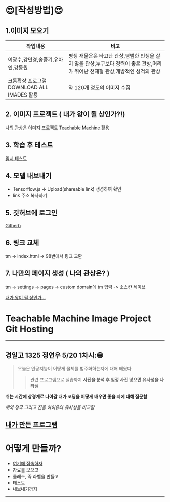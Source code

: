 ```
```

# &#128525;[작성방법]&#128525;
## 1.이미지 모으기
|작업내용|비고|
|--|--|
|이광수,강민경,송중기,유아인,강동원|평생 재물운은 타고난 관상,평범한 인생을 살지 않을 관상,누구보다 정력이 좋은 관상,머리가 뛰어난 천재형 관상,개방적인 성격의 관상|
|크롬확장 프로그램 DOWNLOAD ALL IMADES 활용| 약 120개 정도의 이미지 수집|

## 2. 이미지 프로젝트 ( 내가 왕이 될 상인가?!)
[나의 관상은](https://teachablemachine.withgoogle.com/models/XAucdeCEM/)
이미지 프로젝트 [Teachable Machine 활용](https://teachablemachine.withgoogle.com/)

## 3. 학습 후 테스트
[임시 테스트](https://teachablemachine.withgoogle.com/models/XAucdeCEM/)

## 4. 모델 내보내기
+ Tensorflow.js -> Upload(shareable link) 생성하여 확인
+ link 주소 복사하기

## 5. 깃허브에 로그인
[Githerb](https://github.com/)

## 6. 링크 교체
tm -> index.html -> 98번에서 링크 교환

## 7. 나만의 페이지 생성 ( 나의 관상은? )
tm -> settings -> pages -> custom domain에 tm 입력 -> 소스칸 세이브

[내가 왕이 될 상인가...](https://www.google.com/url?sa=i&url=https%3A%2F%2Fwww.vingle.net%2Fposts%2F1934498&psig=AOvVaw1kzpMaEYqp_zCvp6APrmkh&ust=1622116116627000&source=images&cd=vfe&ved=0CAIQjRxqFwoTCLDYg8uj5_ACFQAAAAAdAAAAABAD)

# Teachable Machine Image Project Git Hosting

---
## 경일고 1325 정연우 5/20 1차시:&#128513;
>오늘은 인공지능이 어떻게 물체를 범주화하는지에 대해 배웠다
>>관련 프로그램으로 실습까지
**사진을 분석 후 일정 사진 넣으면 유사성을 나타냄**

__쉬는 시간에 상경계로 나아갈 내가 코딩을 어떻게 배우면 좋을 지에 대해 질문함__

*뷔와 정국 그리고 진을 아이유와 유사성을 비교함*

[내가 만든 프로그램](https://teachablemachine.withgoogle.com/models/AJXZZoWrQ/) 
--------------------------------------------------------------------------------
# 어떻게 만들까?
+ [여기에 접속하자](https://teachablemachine.withgoogle.com/)
+ 자료를 모으고
+ 클래스, 즉 라벨을 만들고
+ 테스트
+ 내보내기까지
----------------------------------------------------------------------------
